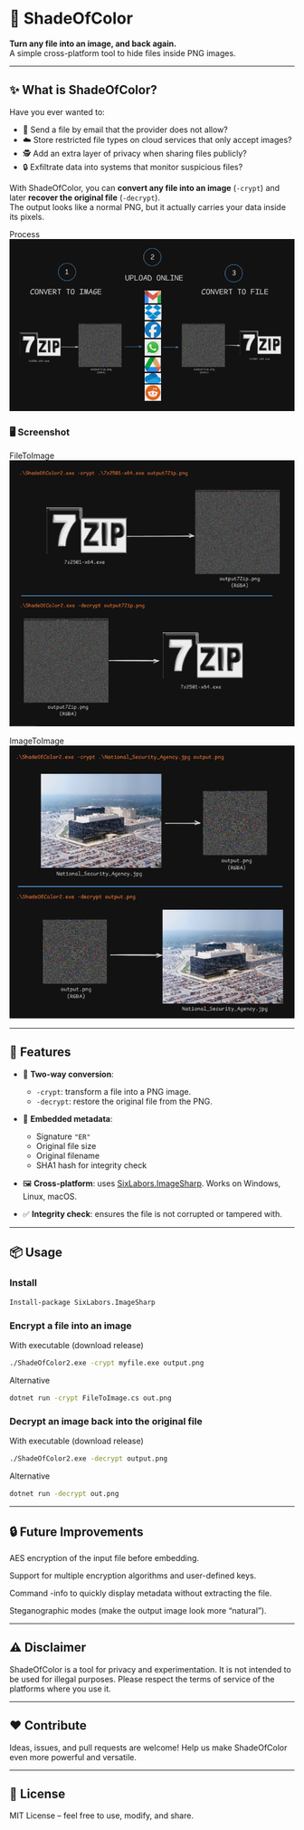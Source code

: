 ﻿# 🌈 ShadeOfColor

**Turn any file into an image, and back again.**  
A simple cross-platform tool to hide files inside PNG images.  

---

## ✨ What is ShadeOfColor?

Have you ever wanted to:

- 📧 Send a file by email that the provider does not allow?  
- ☁️ Store restricted file types on cloud services that only accept images?  
- 🕵️ Add an extra layer of privacy when sharing files publicly?  
- 🔒 Exfiltrate data into systems that monitor suspicious files? 

With ShadeOfColor, you can **convert any file into an image** (`-crypt`) and later **recover the original file** (`-decrypt`).  
The output looks like a normal PNG, but it actually carries your data inside its pixels.
  
Process  
![screenshot-file](https://raw.githubusercontent.com/archistico/ShadeOfColor2/refs/heads/main/screenshot-process.png)
  
### 🖥️ Screenshot

FileToImage  
![screenshot-file](https://raw.githubusercontent.com/archistico/ShadeOfColor2/refs/heads/main/screenshot-file.png)
  
ImageToImage  
![screenshot-image](https://raw.githubusercontent.com/archistico/ShadeOfColor2/refs/heads/main/screenshot-image.png)

---

## 🚀 Features

- 🔄 **Two-way conversion**:  
  - `-crypt`: transform a file into a PNG image.  
  - `-decrypt`: restore the original file from the PNG.  

- 📝 **Embedded metadata**:  
  - Signature `"ER"`  
  - Original file size  
  - Original filename  
  - SHA1 hash for integrity check  

- 🖼️ **Cross-platform**: uses [SixLabors.ImageSharp](https://github.com/SixLabors/ImageSharp). Works on Windows, Linux, macOS.  

- ✅ **Integrity check**: ensures the file is not corrupted or tampered with.  

---

## 📦 Usage

### Install
```bash
Install-package SixLabors.ImageSharp
```

### Encrypt a file into an image
With executable (download release)  
```bash
./ShadeOfColor2.exe -crypt myfile.exe output.png
```
Alternative    
```bash
dotnet run -crypt FileToImage.cs out.png
```
  
### Decrypt an image back into the original file
With executable (download release)  
```bash
./ShadeOfColor2.exe -decrypt output.png
```
Alternative    
```bash
dotnet run -decrypt out.png
```
---

## 🔒 Future Improvements

AES encryption of the input file before embedding.

Support for multiple encryption algorithms and user-defined keys.

Command -info to quickly display metadata without extracting the file.

Steganographic modes (make the output image look more “natural”).

---

## ⚠️ Disclaimer

ShadeOfColor is a tool for privacy and experimentation.
It is not intended to be used for illegal purposes. Please respect the terms of service of the platforms where you use it.

---

## ❤️ Contribute

Ideas, issues, and pull requests are welcome!
Help us make ShadeOfColor even more powerful and versatile.

---

## 📜 License

MIT License – feel free to use, modify, and share.
